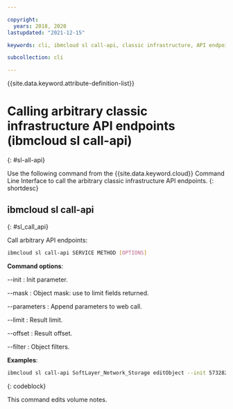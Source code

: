 ```yaml
---

copyright:
  years: 2018, 2020
lastupdated: "2021-12-15"

keywords: cli, ibmcloud sl call-api, classic infrastructure, API endpoints

subcollection: cli

---
```


{{site.data.keyword.attribute-definition-list}}

# Calling arbitrary classic infrastructure API endpoints (ibmcloud sl call-api)
{: #sl-all-api}

Use the following command from the {{site.data.keyword.cloud}} Command Line Interface to call the arbitrary classic infrastructure API endpoints.
{: shortdesc}

## ibmcloud sl call-api
{: #sl_call_api}

Call arbitrary API endpoints:
```bash
ibmcloud sl call-api SERVICE METHOD [OPTIONS]
```

**Command options**:

--init
:   Init parameter.

--mask
:   Object mask: use to limit fields returned.

--parameters
:   Append parameters to web call.

--limit
:   Result limit.

--offset
:   Result offset.

--filter
:   Object filters.


**Examples**:
```bash
ibmcloud sl call-api SoftLayer_Network_Storage editObject --init 57328245 --parameters '[{"notes":"Testing."}]'
```
{: codeblock}

This command edits volume notes.
